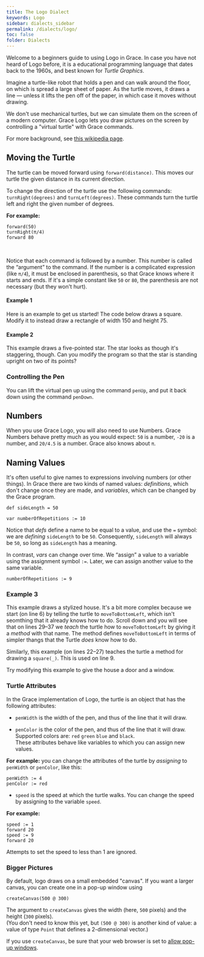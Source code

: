 ```yaml
---
title: The Logo Dialect
keywords: Logo
sidebar: dialects_sidebar 
permalink: /dialects/logo/ 
toc: false
folder: Dialects
---
```


Welcome to a beginners guide to using Logo in Grace. In case you have not heard of Logo before, it is a educational programming language that dates back to the 1960s, and best known for _Turtle Graphics_.

Imagine a turtle-like robot that holds a pen and can walk around the floor, on which is spread a large sheet of paper.  As the turtle moves, it draws a line — unless it lifts the pen off of the paper, in which case it moves without drawing.

We don't use mechanical turtles, but we can simulate them 
on the screen of a modern computer.  Grace Logo lets you
draw pictures on the screen by controlling a "virtual turtle" with Grace commands.

For more background, see [this wikipedia page][WikiTurtle1].

[WikiTurtle1]: https://en.wikipedia.org/wiki/Logo_(programming_language)


## Moving the Turtle

The turtle can be moved forward using `forward(distance)`. This moves our turtle the given distance in its current direction.

To change the direction of the turtle use the following commands: `turnRight(degrees)` and `turnLeft(degrees)`.
These commands turn the turtle
left and right the given number of degrees. 

**For example:**  

    forward(50)
    turnRight(π/4)
    forward 80

<br>

Notice that each command is followed by a number.  This number is called the “argument” to the command.  If the
number is a complicated expression (like `π/4`), it must be enclosed in parenthesis, so that Grace knows where it starts and ends.  If it's a simple constant like `50` or `80`, the parenthesis are not necessary (but they won't hurt).


#### Example 1
Here is an example to get us started! The code below draws a square. Modify it to instead draw a rectangle of width 150 and height 75.

<object id="example-1" data="{{site.editor}}?square" width="100%" height="550px"> </object>



#### Example 2

This example draws a five-pointed star.  The star looks as though it's staggering, though.  Can you modify the program so that the star is standing upright on two of its points? 

<object id="example-2" data="{{site.editor}}?5-star" width="100%" height="550px"> </object>


### Controlling the Pen

You can lift the virtual pen up using the command `penUp`, and put it back down using the command `penDown`.  

## Numbers

When you use Grace Logo, you will also need to use Numbers.  Grace Numbers behave pretty much as you would expect: `50` is a number, `-20` is a number, and `20/4.5` is a number. Grace also knows about `π`.

## Naming Values

It's often useful to give names to expressions involving numbers (or other things).  In Grace there are two kinds of named values: *definitions*, which don't change once they are made, and *variables*, which can be changed by the Grace program.

    def sideLength = 50

    var numberOfRepetitions := 10

Notice that *defs* define a name to be equal to a value, and use the `=` symbol: we are *defining* `sideLength` to be `50`.  Consequently, `sideLength` will always be `50`, so long as `sideLength` has a meaning.

In contrast, *vars* can change over time.  We “assign” a value to a variable using the assignment symbol `:=`.  Later, we can assign another value to the same variable.

    numberOfRepetitions := 9


### Example 3

This example draws a stylized house. It's a bit more complex because we start (on line 6) by telling the turtle to `moveToBottomLeft`, which isn't seomthing that it already knows how to do.  Scroll down and you will see that on lines 29–37 we *teach* the turtle how to `moveToBottomLeft` by giving it a _method_ with that name.
The method defines `moveToBottomLeft` in terms of simpler thangs that the Turtle *does* know how to do.

Similarly, this example (on lines 22–27) teaches the turtle a method for drawing a `square(_)`.   This is used on line 9.

Try modifying this example to give the house a door and a window. 

<object id="example-3" data="{{site.editor}}?house" width="100%" height="550px"> </object>


### Turtle Attributes

In the Grace implementation of Logo, the turtle is an object that has the following attributes:

 * `penWidth` is the width of the pen, and thus of the line that it will draw.

 * `penColor` is the color of the pen, and thus of the line that it will draw.  Supported colors are: `red` `green` `blue` and `black`.  
These attributes behave like variables to which you can assign new values.  

**For example:** you can change the attributes of the turtle by *assigning* to `penWidth` or `penColor`, like this:

    penWidth := 4
    penColor := red
    
 * `speed` is the speed at which the turtle walks. You can change the speed by assigning to the variable `speed`.

**For example:** 
 
    speed := 1
    forward 20
    speed := 9
    forward 20

Attempts to set the speed to less than 1 are ignored.
  

### Bigger Pictures

By default, logo draws on a small embedded "canvas".  If you want a larger canvas, you can create one in a pop-up window using

    createCanvas(500 @ 300)

The argument to `createCanvas` gives the width (here, `500` pixels) and the height (`300` pixels).  
(You don't need to know this yet, but `(500 @ 300)` is another kind of value: a value of type `Point` that defines a 2-dimensional vector.) 

If you use `createCanvas`, be sure that your web browser is set to [allow pop-up windows](http://www.cengage.com/lms_docs/system_check/popupsfailed/popupsfailed_chrome.htm).
